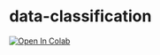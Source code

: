 # data-classification


[![Open In Colab](https://colab.research.google.com/assets/colab-badge.svg)](https://colab.research.google.com/github/jakobzhao/data-classification/blob/main/data.ipynb)

